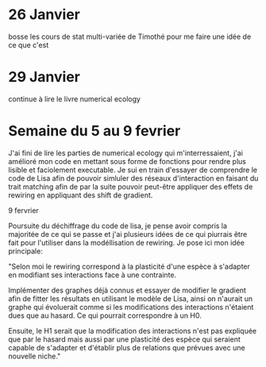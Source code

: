 # 26 Janvier

bosse les cours de stat multi-variée de Timothé pour me faire une idée de ce que c'est

# 29 Janvier

continue à lire le livre numerical ecology

# Semaine du 5 au 9 fevrier

J'ai fini de lire les parties de numerical ecology qui m'interressaient, j'ai amélioré mon code en mettant sous forme de fonctions pour rendre plus lisible et faciolement executable.
Je sui en train d'essayer de comprendre le code de Lisa afin de pouvoir simluler des réseaux d'interaction en faisant du trait matching afin de par la suite pouvoir peut-être appliquer des effets de rewiring en appliquant des shift de gradient.

9 fervrier

Poursuite du déchiffrage du code de lisa, je pense avoir compris la majoritée de ce qui se passe et j'ai plusieurs idées de ce qui piurrais être fait pour l'utiliser dans la modéllisation de rewiring. Je pose ici mon idée principale:

"Selon moi le rewiring correspond à la plasticité d'une espèce à s'adapter en modifiant ses interactions face à une contrainte.

Implémenter des graphes déjà connus et essayer de modifier le gradient afin de fitter les résultats en utilisant le modèle de Lisa, ainsi on n'aurait un graphe qui évoluerait comme si les modifications des interactions n'étaient dues que au hasard. Ce qui pourrait correspondre à un H0.

Ensuite, le H1 serait que la modification des interactions n'est pas expliquée que par le hasard mais aussi par une plasticité des espèce qui seraient capable de s'adapter et d'établir plus de relations que prévues avec une nouvelle niche."